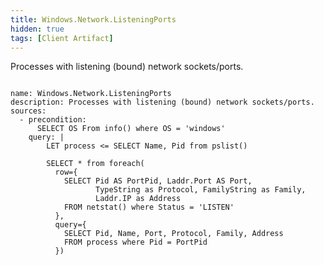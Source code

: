 ```yaml
---
title: Windows.Network.ListeningPorts
hidden: true
tags: [Client Artifact]
---
```


Processes with listening (bound) network sockets/ports.

<pre><code class="language-yaml">
name: Windows.Network.ListeningPorts
description: Processes with listening (bound) network sockets/ports.
sources:
  - precondition:
      SELECT OS From info() where OS = 'windows'
    query: |
        LET process &lt;= SELECT Name, Pid from pslist()

        SELECT * from foreach(
          row={
            SELECT Pid AS PortPid, Laddr.Port AS Port,
                   TypeString as Protocol, FamilyString as Family,
                   Laddr.IP as Address
            FROM netstat() where Status = 'LISTEN'
          },
          query={
            SELECT Pid, Name, Port, Protocol, Family, Address
            FROM process where Pid = PortPid
          })

</code></pre>

